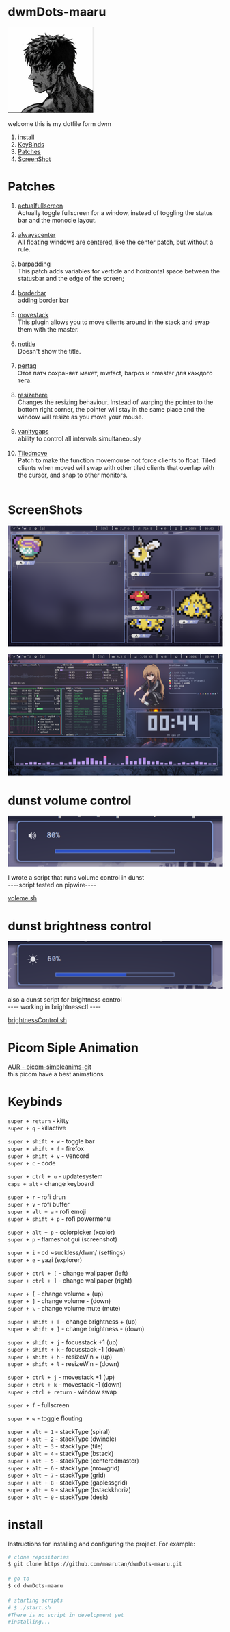 # dwmDots-maaru

<img src="Images/profile/maaru.png" alt="logo" width="200"/>

welcome this is my dotfile form dwm

1. [install](#install)
2. [KeyBinds](#KeyBinds)
3. [Patches](#Patches)
4. [ScreenShot](#ScreenShots)
   <br/>

# Patches

1. [actualfullscreen](https://dwm.suckless.org/patches/actualfullscreen/) <br/>
   Actually toggle fullscreen for a window, instead of toggling the status bar and the monocle layout. <br/> <br/>
2. [alwayscenter](https://dwm.suckless.org/patches/alwayscenter/)<br/>All floating windows are centered, like the center patch, but without a rule.
   <br/> <br/>
3. [barpadding](https://dwm.suckless.org/patches/barpadding/)<br/>This patch adds variables for verticle and horizontal space between the statusbar and the edge of the screen;
   <br/><br/>
4. [borderbar](https://github.com/maarutan/dwmDots-maaru/blob/main/suckless/dwm/patches/barpadding.diff)<br/>
   adding border bar<br/><br/>
5. [movestack](https://dwm.suckless.org/patches/movestack/)<br/>
   This plugin allows you to move clients around in the stack and swap them with the master.<br/><br/>
6. [notitle](https://dwm.suckless.org/patches/notitle/)<br/>
   Doesn't show the title. <br/><br/>
7. [pertag](https://dwm.suckless.org/patches/pertag/)<br/>
   Этот патч сохраняет макет, mwfact, barpos и nmaster для каждого тега. <br/><br/>
8. [resizehere](https://dwm.suckless.org/patches/resizehere/)<br/>
   Changes the resizing behaviour. Instead of warping the pointer to the bottom right corner, the pointer will stay in the same place and the window will resize as you move your mouse.
   <br/><br/>
9. [vanitygaps](https://dwm.suckless.org/patches/vanitygaps/)<br/>ability to control all intervals simultaneously
   <br/><br/>
10. [Tiledmove](https://dwm.suckless.org/patches/tiledmove/)<br/>Patch to make the function movemouse not force clients to float.
    Tiled clients when moved will swap with other tiled clients that overlap with the cursor, and snap to other monitors.
    <br/><br/>

# ScreenShots

![rice](./Images/screenshots/dwm1.png)

![rice](./Images/screenshots/Mydwm.png)

# dunst volume control

![rice](./Images/screenshots/dunst.png)

<p>
I wrote a script that runs volume control in dunst <br/>
----script tested on pipwire----
</p>

[voleme.sh](https://github.com/maarutan/dwmDots-maaru/blob/main/suckless/scripts/volume.sh)

# dunst brightness control

![rice](./Images/screenshots/dunst2.png)

<p>
also a dunst script for brightness control<br/>
---- working in brightnessctl ---- 
</p>

[brightnessControl.sh](https://github.com/maarutan/dwmDots-maaru/blob/main/suckless/scripts/brightnessControl.sh)

# Picom Siple Animation

[AUR - picom-simpleanims-git ](https://aur.archlinux.org/packages/picom-simpleanims-git)
<br/>
this picom have a best animations

# Keybinds

`super + return` - kitty <br/>
`super + q` - killactive<br/>

`super + shift + w` - toggle bar<br/>
`super + shift + f` - firefox<br/>
`super + shift + v` - vencord<br/>
`super + c` - code <br/>

`super + ctrl + u` - updatesystem<br/>
`caps + alt` - change keyboard<br/>

`super + r` - rofi drun<br/>
`super + v` - rofi buffer<br/>
`super + alt + a` - rofi emoji<br/>
`super + shift + p` - rofi powermenu<br/>

`super + alt + p` - colorpicker (xcolor)<br/>
`super + p` - flameshot gui (screenshot)<br/>

`super + i` - cd ~suckless/dwm/ (settings)<br/>
`super + e` - yazi (explorer)<br/>

`super + ctrl + [` - change wallpaper (left)<br/>
`super + ctrl + ]` - change wallpaper (right)<br/>

`super + [` - change volume + (up)<br/>
`super + ]` - change volume - (down)<br/>
`super + \` - change volume mute (mute)<br/>

`super + shift + [` - change brightness + (up)<br/>
`super + shift + ]` - change brightness - (down)<br/>

`super + shift + j` - focusstack +1 (up)<br/>
`super + shift + k` - focusstack -1 (down)<br/>
`super + shift + h` - resizeWin + (up)<br/>
`super + shift + l` - resizeWin - (down)<br/>

`super + ctrl + j` - movestack +1 (up)<br/>
`super + ctrl + k` - movestack -1 (down)<br/>
`super + ctrl + return` - window swap<br/>

`super + f` - fullscreen<br/>

`super + w` - toggle flouting<br/>

`super + alt + 1` - stackType (spiral) <br/>
`super + alt + 2` - stackType (dwindle) <br/>
`super + alt + 3` - stackType (tile) <br/>
`super + alt + 4` - stackType (bstack) <br/>
`super + alt + 5` - stackType (centeredmaster) <br/>
`super + alt + 6` - stackType (nrowgrid) <br/>
`super + alt + 7` - stackType (grid) <br/>
`super + alt + 8` - stackType (gaplessgrid) <br/>
`super + alt + 9` - stackType (bstackkhoriz) <br/>
`super + alt + 0` - stackType (desk) <br/>

# install

Instructions for installing and configuring the project. For example:

```bash
# clone repositories
$ git clone https://github.com/maarutan/dwmDots-maaru.git

# go to
$ cd dwmDots-maaru

# starting scripts
# $ ./start.sh
#There is no script in development yet
#installing...
```

